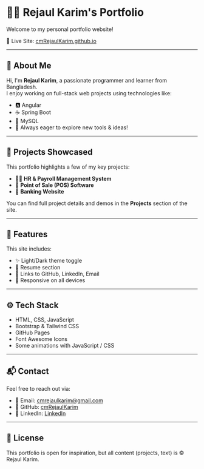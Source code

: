 # 👨‍💻 Rejaul Karim's Portfolio

Welcome to my personal portfolio website!

🔗 Live Site: [cmRejaulKarim.github.io](https://iamcrk.me)

---

## 📝 About Me

Hi, I'm **Rejaul Karim**, a passionate programmer and learner from Bangladesh.  
I enjoy working on full-stack web projects using technologies like:

- 🅰️ Angular
- ☕ Spring Boot
- 🐬 MySQL
- 🧠 Always eager to explore new tools & ideas!

---

## 📁 Projects Showcased

This portfolio highlights a few of my key projects:

- 🧑‍💼 **HR & Payroll Management System**
- 🧾 **Point of Sale (POS) Software**
- 🏦 **Banking Website**

You can find full project details and demos in the **Projects** section of the site.

---

## 💼 Features

This site includes:

- ✨ Light/Dark theme toggle  
- 📄 Resume section  
- 🔗 Links to GitHub, LinkedIn, Email  
- 📱 Responsive on all devices

---

## ⚙️ Tech Stack

- HTML, CSS, JavaScript  
- Bootstrap & Tailwind CSS  
- GitHub Pages  
- Font Awesome Icons  
- Some animations with JavaScript / CSS

---

## 📬 Contact

Feel free to reach out via:

- 📧 Email: cmrejaulkarim@gmail.com  
- 🐙 GitHub: [cmRejaulKarim](https://github.com/cmRejaulKarim)  
- 🔗 LinkedIn: [LinkedIn](https://www.linkedin.com/in/c-m-rejaul-karim)

---

## 📢 License

This portfolio is open for inspiration, but all content (projects, text) is © Rejaul Karim.

